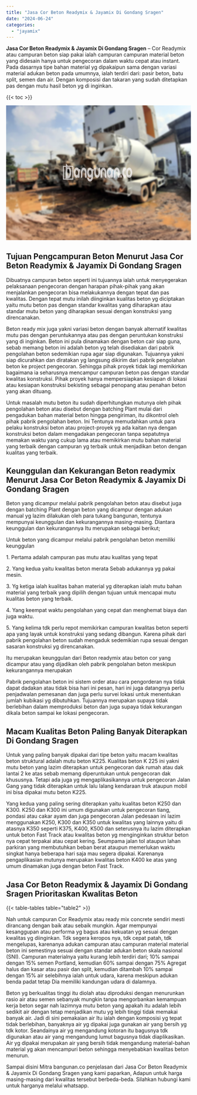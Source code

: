 ```yaml
---
title: "Jasa Cor Beton Readymix & Jayamix Di Gondang Sragen"
date: "2024-06-24"
categories: 
  - "jayamix"
---
```


**Jasa Cor Beton Readymix & Jayamix Di Gondang Sragen** – Cor Readymix atau campuran beton siap pakai ialah campuran campuran material beton yang didesain hanya untuk pengecoran dalam waktu cepat atau instant. Pada dasarnya tipe bahan material yg dipakaipun sama dengan variasi material adukan beton pada umumnya, ialah terdiri dari: pasir beton, batu split, semen dan air. Dengan komposisi dan takaran yang sudah ditetapkan pas dengan mutu hasil beton yg di inginkan.

{{< toc >}}

![Jasa Cor Beton Readymix & Jayamix Di Gondang Sragen](/images/jasa-cor-readymix-20.png)

## Tujuan Pengcampuran Beton Menurut Jasa Cor Beton Readymix & Jayamix Di Gondang Sragen

Dibuatnya campuran beton seperti ini tujuannya ialah untuk menyegerakan pelaksanaan pengecoran dengan harapan pihak-pihak yang akan menjalankan pengecoran bisa melakukannya dengan tepat dan pas kwalitas. Dengan tepat mutu inilah diinginkan kualitas beton yg diciptakan yaitu mutu beton pas dengan standar kwalitas yang diharapkan atau standar mutu beton yang diharapkan sesuai dengan konstruksi yang direncanakan.

Beton ready mix juga yakni variasi beton dengan banyak alternatif kwalitas mutu pas dengan peruntukannya atau pas dengan peruntukan konstruksi yang di inginkan. Beton ini pula dinamakan dengan beton cair siap guna, sebab memang beton ini adalah beton yg telah disediakan dari pabrik pengolahan beton sedemikian rupa agar siap digunakan. Tujuannya yakni siap dicurahkan dan diratakan yg langsung dikirim dari pabrik pengolahan beton ke project pengecoran. Sehingga pihak proyek tidak lagi memikirkan bagaimana ia seharusnya mencampur campuran beton pas dengan standar kwalitas konstruksi. Pihak proyek hanya mempersiapkan kesiapan di lokasi atau kesiapan konstruksi bekisting sebagai penopang atau penahan beton yang akan dituang.

Untuk masalah mutu beton itu sudah diperhitungkan mutunya oleh pihak pengolahan beton atau disebut dengan batching Plant mulai dari pengadukan bahan material beton hingga pengiriman, itu dikontrol oleh pihak pabrik pengolahan beton. Ini Tentunya memudahkan untuk para pelaku konstruksi beton atau project-proyek yg ada kaitan nya dengan konstruksi beton dalam mengadakan pengecoran tanpa sepatutnya memakan waktu yang cukup lama atau memikirkan mutu bahan material yang terbaik dengan campuran yg terbaik untuk menjadikan beton dengan kualitas yang terbaik.

## Keunggulan dan Kekurangan Beton readymix Menurut Jasa Cor Beton Readymix & Jayamix Di Gondang Sragen

Beton yang dicampur melalui pabrik pengolahan beton atau disebut juga dengan batching Plant dengan beton yang dicampur dengan adukan manual yg lazim dilakukan oleh para tukang bangunan, tentunya mempunyai keunggulan dan kekurangannya masing-masing. Diantara keunggulan dan kekurangannya Itu merupakan sebagai berikut;

Untuk beton yang dicampur melalui pabrik pengolahan beton memiliki keunggulan

1\. Pertama adalah campuran pas mutu atau kualitas yang tepat

2\. Yang kedua yaitu kwalitas beton merata Sebab adukannya yg pakai mesin.

3\. Yg ketiga ialah kualitas bahan material yg diterapkan ialah mutu bahan material yang terbaik yang dipilih dengan tujuan untuk mencapai mutu kualitas beton yang terbaik.

4\. Yang keempat waktu pengolahan yang cepat dan menghemat biaya dan juga waktu.

5\. Yang kelima tdk perlu repot memikirkan campuran kwalitas beton seperti apa yang layak untuk konstruksi yang sedang dibangun. Karena pihak dari pabrik pengolahan beton sudah mengaduk sedemikian rupa sesuai dengan sasaran konstruksi yg direncanakan.

Itu merupakan keunggulan dari Beton readymix atau beton cor yang dicampur atau yang dijadikan oleh pabrik pengolahan beton meskipun kekurangannya merupakan

Pabrik pengolahan beton ini sistem order atau cara pengorderan nya tidak dapat dadakan atau tidak bisa hari ini pesan, hari ini juga datangnya perlu penjadwalan pemesanan dan juga perlu survei lokasi untuk menentukan jumlah kubikasi yg dibutuhkan. Tujuannya merupakan supaya tidak berlebihan dalam memproduksi beton dan juga supaya tidak kekurangan dikala beton sampai ke lokasi pengecoran.

## Macam Kualitas Beton Paling Banyak Diterapkan Di Gondang Sragen

Untuk yang paling banyak dipakai dari tipe beton yaitu macam kwalitas beton struktural adalah mutu beton K225. Kualitas beton K 225 ini yakni mutu beton yang lazim diterapkan untuk pengecoran dak rumah atau dak lantai 2 ke atas sebab memang diperuntukan untuk pengecoran dak khususnya. Tetapi ada juga yg mengaplikasikannya untuk pengecoran Jalan Gang yang tidak diterapkan untuk lalu lalang kendaraan truk ataupun mobil ini bisa dipakai mutu beton K225.

Yang kedua yang paling sering diterapkan yaitu kualitas beton K250 dan K300. K250 dan K300 ini umum digunakan untuk pengecoran tiang, pondasi atau cakar ayam dan juga pengecoran Jalan pedesaan ini lazim menggunakan K250, K300 dan K350 untuk kwalitas yang lainnya yaitu di atasnya K350 seperti K375, K400, K500 dan seterusnya itu lazim diterapkan untuk beton Fast Track atau kwalitas beton yg menginginkan struktur beton nya cepat terpakai atau cepat kering. Seumpama jalan tol ataupun lahan parkiran yang membutuhkan beban berat ataupun memerlukan waktu singkat hanya beberapa hari saja mau segera dipakai. Karenanya pengaplikasian mutunya merupakan kwalitas beton K400 ke atas yang umum dinamakan juga dengan beton Fast Track.

## Jasa Cor Beton Readymix & Jayamix Di Gondang Sragen Prioritaskan Kwalitas Beton

{{< table-tables table="table2" >}}

Nah untuk campuran Cor Readymix atau ready mix concrete sendiri mesti dirancang dengan baik atau sebaik mungkin. Agar mempunyai kesanggupan atau performa yg bagus atau kekuatan yg sesuai dengan kwalitas yg diinginkan. Tdk segera keropos nya, tdk cepat patah, tdk mengelupas, karenanya adukan campuran atau campuran material material beton ini semestinya sesuai dengan standar adukan beton skala nasional (SNI). Campuran materialnya yaitu kurang lebih terdiri dari; 10% sampai dengan 15% semen Portland, kemudian 60% sampai dengan 75% Agregat halus dan kasar atau pasir dan split, kemudian ditambah 10% sampai dengan 15% air selebihnya ialah untuk udara, karena meskipun adukan benda padat tetap Dia memiliki kandungan udara di dalamnya.

Beton yg berkualitas tinggi itu diolah atau diproduksi dengan menurunkan rasio air atau semen sebanyak mungkin tanpa mengorbankan kemampuan kerja beton segar nah lazimnya mutu beton yang apakah itu adalah lebih sedikit air dengan tetap menjadikan mutu yg lebih tinggi tidak memakai banyak air. Jadi di sini pemakaian air Itu ialah dengan komposisi yg tepat tidak berlebihan, banyaknya air yg dipakai juga gunakan air yang bersih yg tdk kotor. Seandainya air yg mengandung kotoran itu bagusnya tdk digunakan atau air yang mengandung lumut bagusnya tidak diaplikasikan. Air yg dipakai merupakan air yang bersih tidak mengandung material-bahan material yg akan mencampuri beton sehingga menyebabkan kwalitas beton menurun.

Sampai disini Mitra bangunan.co penjelasan dari Jasa Cor Beton Readymix & Jayamix Di Gondang Sragen yang kami paparkan, Adapun untuk harga masing-masing dari kwalitas tersebut berbeda-beda. Silahkan hubungi kami untuk harganya melalui whatsapp.
